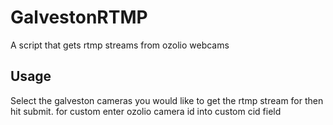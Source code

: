 # GalvestonRTMP
A script that gets rtmp streams from ozolio webcams
## Usage
Select the galveston cameras you would like to get the rtmp stream for then hit submit. for custom enter ozolio camera id into custom cid field
